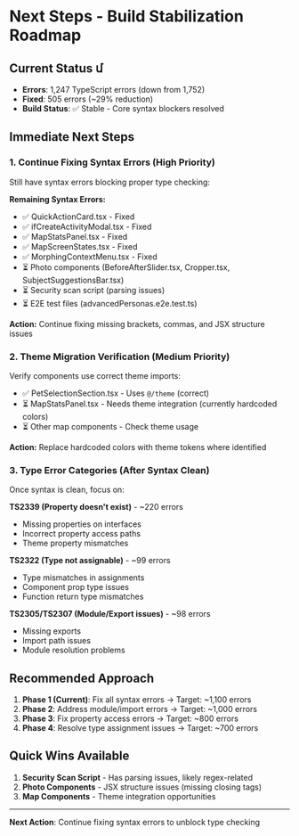 # Next Steps - Build Stabilization Roadmap

## Current Status մ
- **Errors**: 1,247 TypeScript errors (down from 1,752)
- **Fixed**: 505 errors (~29% reduction)
- **Build Status**: ✅ Stable - Core syntax blockers resolved

## Immediate Next Steps

### 1. Continue Fixing Syntax Errors (High Priority)
Still have syntax errors blocking proper type checking:

**Remaining Syntax Errors:**
- ✅ QuickActionCard.tsx - Fixed
- ✅ ifCreateActivityModal.tsx - Fixed  
- ✅ MapStatsPanel.tsx - Fixed
- ✅ MapScreenStates.tsx - Fixed
- ✅ MorphingContextMenu.tsx - Fixed
- ⏳ Photo components (BeforeAfterSlider.tsx, Cropper.tsx, SubjectSuggestionsBar.tsx)
- ⏳ Security scan script (parsing issues)
- ⏳ E2E test files (advancedPersonas.e2e.test.ts)

**Action:** Continue fixing missing brackets, commas, and JSX structure issues

### 2. Theme Migration Verification (Medium Priority)
Verify components use correct theme imports:

- ✅ PetSelectionSection.tsx - Uses `@/theme` (correct)
- ⏳ MapStatsPanel.tsx - Needs theme integration (currently hardcoded colors)
- ⏳ Other map components - Check theme usage

**Action:** Replace hardcoded colors with theme tokens where identified

### 3. Type Error Categories (After Syntax Clean)

Once syntax is clean, focus on:

**TS2339 (Property doesn't exist)** - ~220 errors
- Missing properties on interfaces
- Incorrect property access paths
- Theme property mismatches

**TS2322 (Type not assignable)** - ~99 errors
- Type mismatches in assignments
- Component prop type issues
- Function return type mismatches

**TS2305/TS2307 (Module/Export issues)** - ~98 errors
- Missing exports
- Import path issues
- Module resolution problems

## Recommended Approach

1. **Phase 1 (Current)**: Fix all syntax errors → Target: ~1,100 errors
2. **Phase 2**: Address module/import errors → Target: ~1,000 errors
3. **Phase 3**: Fix property access errors → Target: ~800 errors
4. **Phase 4**: Resolve type assignment issues → Target: ~700 errors

## Quick Wins Available

1. **Security Scan Script** - Has parsing issues, likely regex-related
2. **Photo Components** - JSX structure issues (missing closing tags)
3. **Map Components** - Theme integration opportunities

---

**Next Action**: Continue fixing syntax errors to unblock type checking

